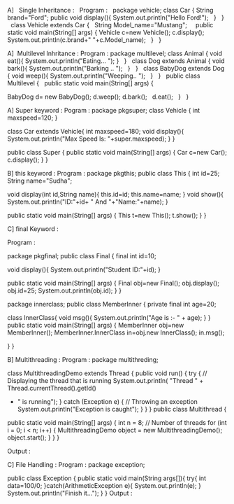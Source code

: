 A]   Single Inheritance :
 
Program :
 
package vehicle; class Car {
String brand="Ford"; public void display(){
System.out.println("Hello Ford!");
 
}
 
}
 
class Vehicle extends Car {
 
String Model_name="Mustang";
 
 
public static void main(String[] args) { Vehicle c=new Vehicle(); c.display();
System.out.println(c.brand+" "+c.Model_name);
 
}
 
}



A]  Multilevel Inhritance : Program :
package multilevel; class Animal {
void eat(){ System.out.println("Eating... ");
}
 
}
 
class Dog extends Animal { void bark(){
System.out.println("Barking .. ");
 
}
 
}
 
class BabyDog extends Dog { void weep(){
System.out.println("Weeping.. ");
 
}
 
}
 
public class Multilevel {
 
public static void main(String[] args) {

BabyDog d= new BabyDog(); d.weep();
d.bark();
 
d.eat();
 
}
 
}


A]	Super keyword : Pogram :
package pkgsuper; class Vehicle {
int maxspeed=120;
}


class Car extends Vehicle{ int maxspeed=180;
void display(){
System.out.println("Max Speed Is: "+super.maxspeed);
}
}


public class Super {
public static void main(String[] args) { Car c=new Car();
c.display();
}
}
 

B]	this keyword : Program :
package pkgthis; public class This {
int id=25;
String name="Sudha";


void display(int id,String name){ this.id=id;
this.name=name;
}
void show(){
System.out.println("ID:"+id+ " And "+"Name:"+name);
}


public static void main(String[] args) { This t=new This();
t.show();
}
}
 


C]	final Keyword :

Program :

package pkgfinal; public class Final { final int id=10;

void display(){ System.out.println("Student ID:"+id);
}


public static void main(String[] args) { Final obj=new Final(); obj.display();
obj.id=25; System.out.println(obj.id);
}
}


package innerclass;
public class MemberInner { private final int age=20;

class InnerClass{ void msg(){
System.out.println("Age is :- " + age);
}
}
public static void main(String[] args) { MemberInner obj=new MemberInner(); MemberInner.InnerClass in=obj.new InnerClass(); in.msg();

}
}


B]	Multithreading : Program :
package multithreding;


class MultithreadingDemo extends Thread { public void run()
{
try {
// Displaying the thread that is running System.out.println(
"Thread " + Thread.currentThread().getId()
+ " is running");
}
catch (Exception e) {
// Throwing an exception System.out.println("Exception is caught");
}
}
}
public class Multithread {


public static void main(String[] args) { int n = 8; // Number of threads
for (int i = 0; i < n; i++) {
MultithreadingDemo object = new MultithreadingDemo(); object.start();
}
}
}
 
Output :



C]	File Handling :
Program :
package exception;


public class Exception {
public static void main(String args[]){ try{
int data=100/0;
}catch(ArithmeticException e){ System.out.println(e);
}
System.out.println("Finish it...");
}
}
Output :



